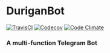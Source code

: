 # DuriganBot

[![TravisCI](https://travis-ci.org/Eihen/DuriganBot.svg?branch=master)](https://travis-ci.org/Eihen/DuriganBot)
[![Codecov](https://codecov.io/gh/Eihen/DuriganBot/branch/master/graph/badge.svg)](https://codecov.io/gh/Eihen/DuriganBot)
[![Code Climate](https://img.shields.io/codeclimate/maintainability/Eihen/DuriganBot.svg)](https://codeclimate.com/github/Eihen/DuriganBot/maintainability)

### A multi-function Telegram Bot